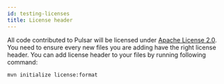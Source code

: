 ```yaml
---
id: testing-licenses
title: License header 
---
```


All code contributed to Pulsar will be licensed under [Apache License 2.0](https://www.apache.org/licenses/LICENSE-2.0). You need to ensure every new files you are adding have the right license header. You can add license header to your files by running following command:

```bash
mvn initialize license:format
```
